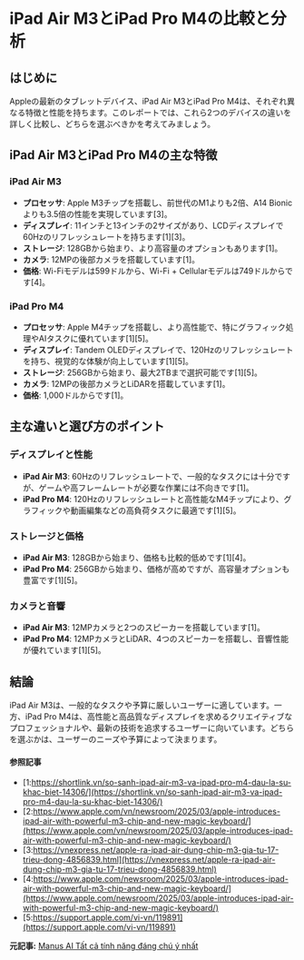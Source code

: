 # iPad Air M3とiPad Pro M4の比較と分析

## はじめに

Appleの最新のタブレットデバイス、iPad Air M3とiPad Pro M4は、それぞれ異なる特徴と性能を持ちます。このレポートでは、これら2つのデバイスの違いを詳しく比較し、どちらを選ぶべきかを考えてみましょう。

## iPad Air M3とiPad Pro M4の主な特徴

### iPad Air M3

- **プロセッサ**: Apple M3チップを搭載し、前世代のM1よりも2倍、A14 Bionicよりも3.5倍の性能を実現しています[3]。
- **ディスプレイ**: 11インチと13インチの2サイズがあり、LCDディスプレイで60Hzのリフレッシュレートを持ちます[1][3]。
- **ストレージ**: 128GBから始まり、より高容量のオプションもあります[1]。
- **カメラ**: 12MPの後部カメラを搭載しています[1]。
- **価格**: Wi-Fiモデルは599ドルから、Wi-Fi + Cellularモデルは749ドルからです[4]。

### iPad Pro M4

- **プロセッサ**: Apple M4チップを搭載し、より高性能で、特にグラフィック処理やAIタスクに優れています[1][5]。
- **ディスプレイ**: Tandem OLEDディスプレイで、120Hzのリフレッシュレートを持ち、視覚的な体験が向上しています[1][5]。
- **ストレージ**: 256GBから始まり、最大2TBまで選択可能です[1][5]。
- **カメラ**: 12MPの後部カメラとLiDARを搭載しています[1]。
- **価格**: 1,000ドルからです[1]。

## 主な違いと選び方のポイント

### ディスプレイと性能

- **iPad Air M3**: 60Hzのリフレッシュレートで、一般的なタスクには十分ですが、ゲームや高フレームレートが必要な作業には不向きです[1]。
- **iPad Pro M4**: 120Hzのリフレッシュレートと高性能なM4チップにより、グラフィックや動画編集などの高負荷タスクに最適です[1][5]。

### ストレージと価格

- **iPad Air M3**: 128GBから始まり、価格も比較的低めです[1][4]。
- **iPad Pro M4**: 256GBから始まり、価格が高めですが、高容量オプションも豊富です[1][5]。

### カメラと音響

- **iPad Air M3**: 12MPカメラと2つのスピーカーを搭載しています[1]。
- **iPad Pro M4**: 12MPカメラとLiDAR、4つのスピーカーを搭載し、音響性能が優れています[1][5]。

## 結論

iPad Air M3は、一般的なタスクや予算に厳しいユーザーに適しています。一方、iPad Pro M4は、高性能と高品質なディスプレイを求めるクリエイティブなプロフェッショナルや、最新の技術を追求するユーザーに向いています。どちらを選ぶかは、ユーザーのニーズや予算によって決まります。

#### 参照記事
- [1:https://shortlink.vn/so-sanh-ipad-air-m3-va-ipad-pro-m4-dau-la-su-khac-biet-14306/](https://shortlink.vn/so-sanh-ipad-air-m3-va-ipad-pro-m4-dau-la-su-khac-biet-14306/)
- [2:https://www.apple.com/vn/newsroom/2025/03/apple-introduces-ipad-air-with-powerful-m3-chip-and-new-magic-keyboard/](https://www.apple.com/vn/newsroom/2025/03/apple-introduces-ipad-air-with-powerful-m3-chip-and-new-magic-keyboard/)
- [3:https://vnexpress.net/apple-ra-ipad-air-dung-chip-m3-gia-tu-17-trieu-dong-4856839.html](https://vnexpress.net/apple-ra-ipad-air-dung-chip-m3-gia-tu-17-trieu-dong-4856839.html)
- [4:https://www.apple.com/newsroom/2025/03/apple-introduces-ipad-air-with-powerful-m3-chip-and-new-magic-keyboard/](https://www.apple.com/newsroom/2025/03/apple-introduces-ipad-air-with-powerful-m3-chip-and-new-magic-keyboard/)
- [5:https://support.apple.com/vi-vn/119891](https://support.apple.com/vi-vn/119891)


**元記事:** [Manus AI Tất cả tính năng đáng chú ý nhất](https://minhtuanmobile.com/tin-tuc/manus-ai-tat-ca-tinh-nang-dang-chu-y-nhat/)